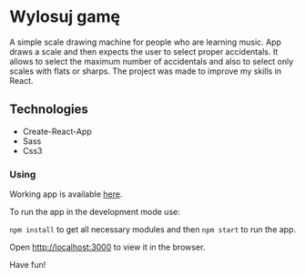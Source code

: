 # Wylosuj gamę

A simple scale drawing machine for people who are learning music. App draws a scale and then expects the user to select proper accidentals. It allows to select the maximum number of accidentals and also to select only scales with flats or sharps. 
The project was made to improve my skills in React.

## Technologies

* Create-React-App
* Sass
* Css3

### Using

Working app is available [here](https://elminex.github.io/gamy-react).

To run the app in the development mode use:

`npm install` to get all necessary modules and then `npm start` to run the app.

Open [http://localhost:3000](http://localhost:3000) to view it in the browser.

Have fun!